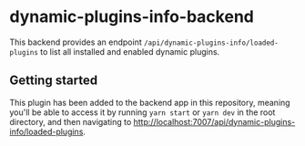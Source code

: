 # dynamic-plugins-info-backend

This backend provides an endpoint `/api/dynamic-plugins-info/loaded-plugins` to list all installed and enabled dynamic plugins.

## Getting started

This plugin has been added to the backend app in this repository, meaning you'll be able to access it by running
`yarn start` or `yarn dev` in the root directory, and then navigating to
[http://localhost:7007/api/dynamic-plugins-info/loaded-plugins](http://localhost:7007/api/dynamic-plugins-info/loaded-plugins).
